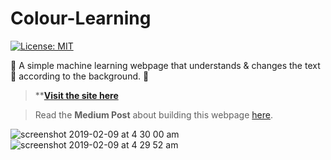 # Colour-Learning

[![License: MIT](https://img.shields.io/badge/License-MIT-yellow.svg)](https://opensource.org/licenses/MIT)

🔷 A simple machine learning webpage that understands & changes the text 🌈 according to the background. 🔶

>****[Visit the site here](https://xenodochial-cray-7d5c5c.netlify.com/)**

>Read the **Medium Post** about building this webpage [here](https://medium.com/@pradyumandixit/how-to-make-a-simple-machine-learning-website-from-scratch-1ae4756c8b04).

![screenshot 2019-02-09 at 4 30 00 am](https://user-images.githubusercontent.com/41565823/52515975-67e43f80-2c23-11e9-8291-43796ad27475.png)
![screenshot 2019-02-09 at 4 29 52 am](https://user-images.githubusercontent.com/41565823/52515976-67e43f80-2c23-11e9-9b87-329ef94d3d60.png)


